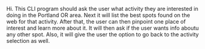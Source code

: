 Hi.  This CLI program should ask the user what activity they are interested in doing in the Portland OR area.
Next it will list the best spots found on the web for that activity.
After that, the user can then pinpoint one place of interest and learn more about it.
It will then ask if the user wants info aboutu any other spot.
Also, it will give the user the option to go back to the activity selection as well.
